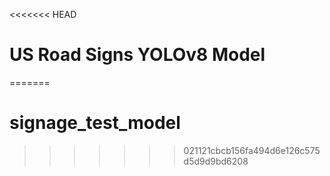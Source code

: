 <<<<<<< HEAD
# US Road Signs YOLOv8 Model
=======
# signage_test_model
>>>>>>> 021121cbcb156fa494d6e126c575d5d9d9bd6208
